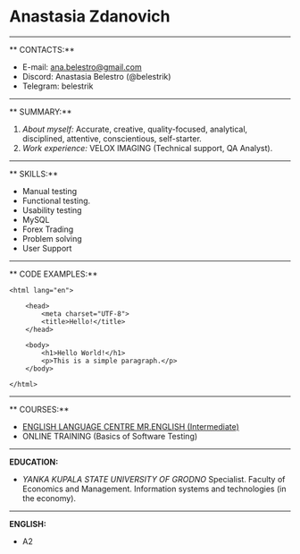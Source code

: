 # Anastasia Zdanovich
--- 
** CONTACTS:** 
* E-mail: ana.belestro@gmail.com
* Discord: Anastasia Belestro (@belestrik)
* Telegram: belestrik
---
** SUMMARY:**
1. _About myself:_ Accurate, creative, quality-focused, analytical, disciplined, attentive, conscientious, self-starter.
2. _Work experience:_  VELOX IMAGING (Technical support, QA Analyst).
---
** SKILLS:**
* Manual testing
* Functional testing.
* Usability testing
* MySQL
* Forex Trading
* Problem solving
* User Support
--- 
** CODE EXAMPLES:**
```
<html lang="en">

    <head>
        <meta charset="UTF-8">
        <title>Hello!</title>
    </head>

    <body>
        <h1>Hello World!</h1>
        <p>This is a simple paragraph.</p>
    </body>

</html>
```
---
** COURSES:**
- [ENGLISH LANGUAGE CENTRE MR.ENGLISH (Intermediate)](http://mrenglish.by/)
- ONLINE TRAINING (Basics of Software Testing)
---
**EDUCATION:**
* _YANKA KUPALA STATE UNIVERSITY OF GRODNO_
Specialist. Faculty of Economics and Management. Information systems and technologies (in the economy).
---
**ENGLISH:**
* A2